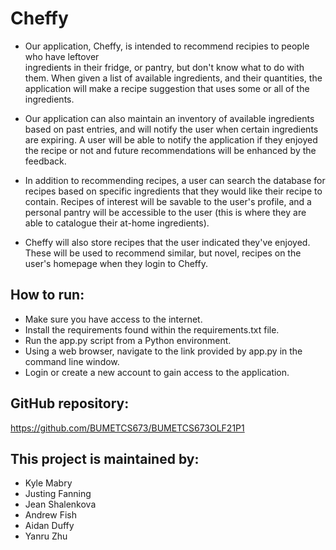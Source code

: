 # Cheffy

- Our application, Cheffy, is intended to recommend recipies to people who have leftover  
ingredients in their fridge, or pantry, but don't know what to do with them. 
When given a list of available ingredients, and their quantities, the 
application will make a recipe suggestion that uses some or all of the ingredients. 

- Our application can also maintain an inventory of available ingredients based on
past entries, and will notify the user when certain ingredients are expiring.
A user will be able to notify the application if they enjoyed the recipe or not
and future recommendations will be enhanced by the feedback. 

- In addition to recommending recipes, a user can search the database for recipes
based on specific ingredients that they would like their recipe to contain. Recipes
of interest will be savable to the user's profile, and a personal pantry will be
accessible to the user (this is where they are able to catalogue their at-home
ingredients).

- Cheffy will also store recipes that the user indicated they've enjoyed. These will
be used to recommend similar, but novel, recipes on the user's homepage when they
login to Cheffy.

## How to run:
- Make sure you have access to the internet.
- Install the requirements found within the requirements.txt file.
- Run the app.py script from a Python environment.
- Using a web browser, navigate to the link provided by app.py in the command line window.
- Login or create a new account to gain access to the application.

## GitHub repository:
https://github.com/BUMETCS673/BUMETCS673OLF21P1

## This project is maintained by: 
- Kyle Mabry
- Justing Fanning
- Jean Shalenkova
- Andrew Fish
- Aidan Duffy
- Yanru Zhu